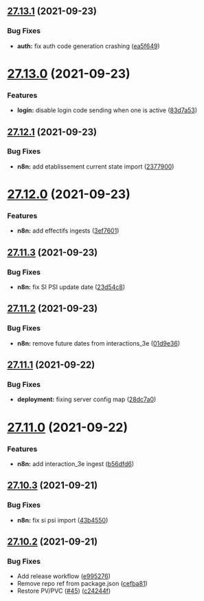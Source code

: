 ## [27.13.1](https://github.com/SocialGouv/fce/compare/v27.13.0...v27.13.1) (2021-09-23)


### Bug Fixes

* **auth:** fix auth code generation crashing ([ea5f649](https://github.com/SocialGouv/fce/commit/ea5f6495eaadf6ad3b212be21f4da76c9cb7a5a7))

# [27.13.0](https://github.com/SocialGouv/fce/compare/v27.12.1...v27.13.0) (2021-09-23)


### Features

* **login:** disable login code sending when one is active ([83d7a53](https://github.com/SocialGouv/fce/commit/83d7a531c5bee7412d3118b463f153579d0d9c98))

## [27.12.1](https://github.com/SocialGouv/fce/compare/v27.12.0...v27.12.1) (2021-09-23)


### Bug Fixes

* **n8n:** add etablissement current state import ([2377900](https://github.com/SocialGouv/fce/commit/2377900d9ca3eb4ce198c77c93ebfc36fd7204b9))

# [27.12.0](https://github.com/SocialGouv/fce/compare/v27.11.3...v27.12.0) (2021-09-23)


### Features

* **n8n:** add effectifs ingests ([3ef7601](https://github.com/SocialGouv/fce/commit/3ef7601980d43c315c1076f5b4a9ced516514729))

## [27.11.3](https://github.com/SocialGouv/fce/compare/v27.11.2...v27.11.3) (2021-09-23)


### Bug Fixes

* **n8n:** fix SI PSI update date ([23d54c8](https://github.com/SocialGouv/fce/commit/23d54c85dc622b9ab91db9eecf1b24f4114caec3))

## [27.11.2](https://github.com/SocialGouv/fce/compare/v27.11.1...v27.11.2) (2021-09-23)


### Bug Fixes

* **n8n:** remove future dates from interactions_3e ([01d9e36](https://github.com/SocialGouv/fce/commit/01d9e361b7eb7e5ffd16f086a9146c4fb19d115c))

## [27.11.1](https://github.com/SocialGouv/fce/compare/v27.11.0...v27.11.1) (2021-09-22)


### Bug Fixes

* **deployment:** fixing server config map ([28dc7a0](https://github.com/SocialGouv/fce/commit/28dc7a014c50888103e5ac9304ee025e43bf2cfc))

# [27.11.0](https://github.com/SocialGouv/fce/compare/v27.10.3...v27.11.0) (2021-09-22)


### Features

* **n8n:** add interaction_3e ingest ([b56dfd6](https://github.com/SocialGouv/fce/commit/b56dfd6e79639f53fc5226b41056cac8fa79b51d))

## [27.10.3](https://github.com/SocialGouv/fce/compare/v27.10.2...v27.10.3) (2021-09-21)


### Bug Fixes

* **n8n:** fix si psi import ([43b4550](https://github.com/SocialGouv/fce/commit/43b45505371b6f6010c363a737f26db87de52b59))

## [27.10.2](https://github.com/SocialGouv/fce/compare/v27.10.1...v27.10.2) (2021-09-21)


### Bug Fixes

* Add release workflow ([e995276](https://github.com/SocialGouv/fce/commit/e995276d9efb3a73b783ae759df470f1200302b5))
* Remove repo ref from package.json ([cefba81](https://github.com/SocialGouv/fce/commit/cefba81e57c8bcd55fcefe64fbb9af4ab1879c6e))
* Restore PV/PVC ([#45](https://github.com/SocialGouv/fce/issues/45)) ([c24244f](https://github.com/SocialGouv/fce/commit/c24244fca99933d52cec4b77d11d5ff523c7b25c))
